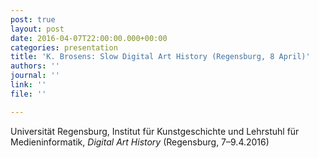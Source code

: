 ```yaml
---
post: true
layout: post
date: 2016-04-07T22:00:00.000+00:00
categories: presentation
title: 'K. Brosens: Slow Digital Art History (Regensburg, 8 April)'
authors: ''
journal: ''
link: ''
file: ''

---
```

Universität Regensburg, Institut für Kunstgeschichte und Lehrstuhl für Medieninformatik, _Digital Art History_ (Regensburg, 7–9.4.2016)